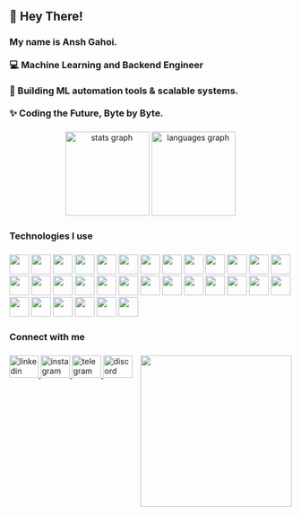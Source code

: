 <h2 align="left">👋 Hey There!</h2>

###

<h3 align="left">
My name is Ansh Gahoi.<br><br>
💻 Machine Learning and Backend Engineer<br><br>
🚀 Building ML automation tools & scalable systems.<br><br>
✨ Coding the Future, Byte by Byte.
</h3>

###

<div align="center">
  <img src="https://github-readme-stats.vercel.app/api?username=dexxeth&hide_title=false&hide_rank=false&show_icons=true&include_all_commits=true&count_private=true&disable_animations=false&theme=github_dark&locale=en&hide_border=false" height="150" alt="stats graph"  />
  <img src="https://github-readme-stats.vercel.app/api/top-langs?username=dexxeth&locale=en&hide_title=false&layout=compact&card_width=320&langs_count=5&theme=github_dark&hide_border=false" height="150" alt="languages graph"  />
</div>

###

<h3 align="left">Technologies I use</h3>

###

<div align="left">
  <!-- Languages -->
  <img src="https://cdn.jsdelivr.net/gh/devicons/devicon/icons/python/python-original.svg" height="35" />
  <img src="https://cdn.jsdelivr.net/gh/devicons/devicon/icons/javascript/javascript-plain.svg" height="35" />
  <img src="https://cdn.jsdelivr.net/gh/devicons/devicon/icons/typescript/typescript-original.svg" height="35" />
  <img src="https://cdn.jsdelivr.net/gh/devicons/devicon/icons/html5/html5-original.svg" height="35" />
  <img src="https://cdn.jsdelivr.net/gh/devicons/devicon/icons/css3/css3-original.svg" height="35" />
  <img src="https://cdn.jsdelivr.net/gh/devicons/devicon/icons/cplusplus/cplusplus-original.svg" height="35" />
  <img src="https://cdn.jsdelivr.net/gh/devicons/devicon/icons/c/c-original.svg" height="35" />

  <!-- Frameworks/Tools -->
  <img src="https://cdn.jsdelivr.net/gh/devicons/devicon/icons/fastapi/fastapi-original.svg" height="35" />
  <img src="https://skillicons.dev/icons?i=nextjs" height="35" />
  <img src="https://skillicons.dev/icons?i=tailwind" height="35" />
  <img src="https://skillicons.dev/icons?i=mongodb" height="35" />
  <img src="https://skillicons.dev/icons?i=supabase" height="35" />
  <img src="https://skillicons.dev/icons?i=vercel" height="35" />

  <!-- ML/AI -->
  <img src="https://cdn.jsdelivr.net/gh/devicons/devicon/icons/jupyter/jupyter-original.svg" height="35" />
  <img src="https://cdn.jsdelivr.net/gh/devicons/devicon/icons/tensorflow/tensorflow-original.svg" height="35" />
  <img src="https://cdn.jsdelivr.net/gh/devicons/devicon/icons/numpy/numpy-original.svg" height="35" />
  <img src="https://cdn.jsdelivr.net/gh/devicons/devicon/icons/pandas/pandas-original.svg" height="35" />
  <img src="https://cdn.jsdelivr.net/gh/devicons/devicon/icons/anaconda/anaconda-original.svg" height="35" />

  <!-- DevOps / Observability -->
  <img src="https://skillicons.dev/icons?i=docker" height="35" />
  <img src="https://skillicons.dev/icons?i=git" height="35" />
  <img src="https://skillicons.dev/icons?i=github" height="35" />
  <img src="https://skillicons.dev/icons?i=jenkins" height="35" />
  <img src="https://skillicons.dev/icons?i=clickhouse" height="35" />
  <img src="https://skillicons.dev/icons?i=prometheus" height="35" />
  <img src="https://skillicons.dev/icons?i=grafana" height="35" />

  <!-- IDEs -->
  <img src="https://cdn.jsdelivr.net/gh/devicons/devicon/icons/vscode/vscode-original.svg" height="35" />
  <img src="https://cdn.jsdelivr.net/gh/devicons/devicon/icons/pycharm/pycharm-original.svg" height="35" />

  <!-- Design -->
  <img src="https://cdn.jsdelivr.net/gh/devicons/devicon/icons/canva/canva-original.svg" height="35" />
  <img src="https://skillicons.dev/icons?i=ps" height="35" />
  <img src="https://skillicons.dev/icons?i=ai" height="35" />

  <!-- Hardware -->
  <img src="https://skillicons.dev/icons?i=arduino" height="35" />
  <img src="https://cdn.jsdelivr.net/gh/devicons/devicon/icons/raspberrypi/raspberrypi-original.svg" height="35" />
</div>

###

<h3 align="left">Connect with me</h3>

###

<img align="right" height="270" src="https://i.pinimg.com/564x/2c/88/fb/2c88fb4b14f508c2f6a95386d54ed99b.jpg"  />

###

<div align="left">
  <a href="https://www.linkedin.com/in/ansh-gahoi/" target="_blank">
    <img src="https://raw.githubusercontent.com/maurodesouza/profile-readme-generator/master/src/assets/icons/social/linkedin/default.svg" width="52" height="40" alt="linkedin logo" />
  </a>
  <a href="http://instagram.com/anxh0f/" target="_blank">
    <img src="https://raw.githubusercontent.com/maurodesouza/profile-readme-generator/master/src/assets/icons/social/instagram/default.svg" width="52" height="40" alt="instagram logo" />
  </a>
  <a href="https://t.me/anxh12" target="_blank">
    <img src="https://raw.githubusercontent.com/maurodesouza/profile-readme-generator/master/src/assets/icons/social/telegram/default.svg" width="52" height="40" alt="telegram logo" />
  </a>
  <a href="https://discordapp.com/users/558984829644046364" target="_blank">
    <img src="https://raw.githubusercontent.com/maurodesouza/profile-readme-generator/master/src/assets/icons/social/discord/default.svg" width="52" height="40" alt="discord logo" />
  </a>
</div>
